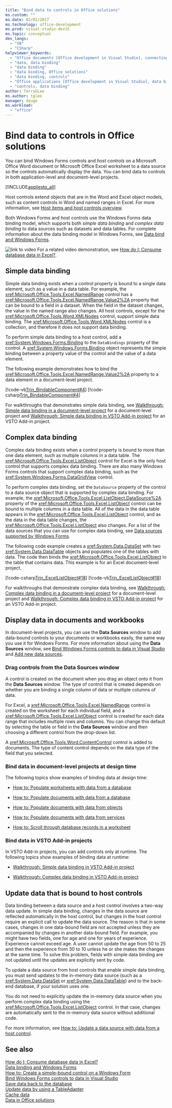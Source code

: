 ```yaml
---
title: "Bind data to controls in Office solutions"
ms.custom: ""
ms.date: 02/02/2017
ms.technology: office-development
ms.prod: visual-studio-dev15
ms.topic: conceptual
dev_langs: 
  - "VB"
  - "CSharp"
helpviewer_keywords: 
  - "Office documents [Office development in Visual Studio], connecting to data"
  - "data, data binding"
  - "data binding"
  - "data binding, Office solutions"
  - "data binding, controls"
  - "Office applications [Office development in Visual Studio], data binding"
  - "controls, data binding"
author: TerryGLee
ms.author: tglee
manager: douge
ms.workload: 
  - "office"
---
```

# Bind data to controls in Office solutions
  You can bind Windows Forms controls and *host controls* on a Microsoft Office Word document or Microsoft Office Excel worksheet to a data source so the controls automatically display the data. You can bind data to controls in both application-level and document-level projects.  
  
 [!INCLUDE[appliesto_all](../vsto/includes/appliesto-all-md.md)]  
  
 Host controls extend objects that are in the Word and Excel object models, such as content controls in Word and named ranges in Excel. For more information, see [Host items and host controls overview](../vsto/host-items-and-host-controls-overview.md).  
  
 Both Windows Forms and host controls use the Windows Forms data binding model, which supports both *simple data binding* and *complex data binding* to data sources such as datasets and data tables. For complete information about the data binding model in Windows Forms, see [Data bind and Windows Forms](/dotnet/framework/winforms/data-binding-and-windows-forms).  
  
 ![link to video](../vsto/media/playvideo.gif "link to video") For a related video demonstration, see [How do I: Consume database data in Excel?](http://go.microsoft.com/fwlink/?LinkID=130287).  
  
## Simple data binding  
 Simple data binding exists when a control property is bound to a single data element, such as a value in a data table. For example, the <xref:Microsoft.Office.Tools.Excel.NamedRange> control has a <xref:Microsoft.Office.Tools.Excel.NamedRange.Value2%2A> property that can be bound to a field in a dataset. When the field in the dataset changes, the value in the named range also changes. All host controls, except for the <xref:Microsoft.Office.Tools.Word.XMLNodes> control, support simple data binding. The <xref:Microsoft.Office.Tools.Word.XMLNodes> control is a collection, and therefore it does not support data binding.  
  
 To perform simple data binding to a host control, add a <xref:System.Windows.Forms.Binding> to the `DataBindings` property of the control. A <xref:System.Windows.Forms.Binding> object represents the simple binding between a property value of the control and the value of a data element.  
  
 The following example demonstrates how to bind the <xref:Microsoft.Office.Tools.Excel.NamedRange.Value2%2A> property to a data element in a document-level project.  
  
 [!code-vb[Trin_BindableComponent#4](../vsto/codesnippet/VisualBasic/Trin_BindableComponent/Sheet1.vb#4)]
 [!code-csharp[Trin_BindableComponent#4](../vsto/codesnippet/CSharp/Trin_BindableComponent/Sheet1.cs#4)]  
  
 For walkthroughs that demonstrates simple data binding, see [Walkthrough: Simple data binding in a document-level project](../vsto/walkthrough-simple-data-binding-in-a-document-level-project.md) for a document-level project and [Walkthrough: Simple data binding in VSTO Add-in project](../vsto/walkthrough-simple-data-binding-in-vsto-add-in-project.md) for an VSTO Add-in project.  
  
## Complex data binding  
 Complex data binding exists when a control property is bound to more than one data element, such as multiple columns in a data table. The <xref:Microsoft.Office.Tools.Excel.ListObject> control for Excel is the only host control that supports complex data binding. There are also many Windows Forms controls that support complex data binding, such as the <xref:System.Windows.Forms.DataGridView> control.  
  
 To perform complex data binding, set the `DataSource` property of the control to a data source object that is supported by complex data binding. For example, the <xref:Microsoft.Office.Tools.Excel.ListObject.DataSource%2A> property of the <xref:Microsoft.Office.Tools.Excel.ListObject> control can be bound to multiple columns in a data table. All of the data in the data table appears in the <xref:Microsoft.Office.Tools.Excel.ListObject> control, and as the data in the data table changes, the <xref:Microsoft.Office.Tools.Excel.ListObject> also changes. For a list of the data sources that you can use for complex data binding, see [Data sources supported by Windows Forms](/dotnet/framework/winforms/data-sources-supported-by-windows-forms).  
  
 The following code example creates a <xref:System.Data.DataSet> with two <xref:System.Data.DataTable> objects and populates one of the tables with data. The code then binds the <xref:Microsoft.Office.Tools.Excel.ListObject> to the table that contains data. This example is for an Excel document-level project.  
  
 [!code-csharp[Trin_ExcelListObject#18](../vsto/codesnippet/CSharp/Trin_ExcelListObject/Trin_ExcelListObject.cs#18)]
 [!code-vb[Trin_ExcelListObject#18](../vsto/codesnippet/VisualBasic/Trin_ExcelListObject/Sheet1.vb#18)]  
  
 For walkthroughs that demonstrate complex data binding, see [Walkthrough: Complex data binding in a document-level project](../vsto/walkthrough-complex-data-binding-in-a-document-level-project.md) for a document-level project and [Walkthrough: Complex data binding in VSTO Add-in project](../vsto/walkthrough-complex-data-binding-in-vsto-add-in-project.md) for an VSTO Add-in project.  
  
## Display data in documents and workbooks  
 In document-level projects, you can use the **Data Sources** window to add data-bound controls to your documents or workbooks easily, the same way you use it for Windows Forms. For more information about using the **Data Sources** window, see [Bind Windows Forms controls to data in Visual Studio](../data-tools/bind-windows-forms-controls-to-data-in-visual-studio.md) and [Add new data sources](../data-tools/add-new-data-sources.md).  
  
### Drag controls from the Data Sources window  
 A control is created on the document when you drag an object onto it from the **Data Sources** window. The type of control that is created depends on whether you are binding a single column of data or multiple columns of data.  
  
 For Excel, a <xref:Microsoft.Office.Tools.Excel.NamedRange> control is created on the worksheet for each individual field, and a <xref:Microsoft.Office.Tools.Excel.ListObject> control is created for each data range that includes multiple rows and columns. You can change this default by selecting the table or field in the **Data Sources** window and then choosing a different control from the drop-down list.  
  
 A <xref:Microsoft.Office.Tools.Word.ContentControl> control is added to documents. The type of content control depends on the data type of the field that you selected.  
  
### Bind data in document-level projects at design time  
 The following topics show examples of binding data at design time:  
  
-   [How to: Populate worksheets with data from a database](../vsto/how-to-populate-worksheets-with-data-from-a-database.md)  
  
-   [How to: Populate documents with data from a database](../vsto/how-to-populate-documents-with-data-from-a-database.md)  
  
-   [How to: Populate documents with data from objects](../vsto/how-to-populate-documents-with-data-from-objects.md)  
  
-   [How to: Populate documents with data from services](../vsto/how-to-populate-documents-with-data-from-services.md)  
  
-   [How to: Scroll through database records in a worksheet](../vsto/how-to-scroll-through-database-records-in-a-worksheet.md)  
  
### Bind data in VSTO Add-in projects  
 In VSTO Add-in projects, you can add controls only at runtime. The following topics show examples of binding data at runtime:  
  
-   [Walkthrough: Simple data binding in VSTO Add-in project](../vsto/walkthrough-simple-data-binding-in-vsto-add-in-project.md)  
  
-   [Walkthrough: Complex data binding in VSTO Add-in project](../vsto/walkthrough-complex-data-binding-in-vsto-add-in-project.md)  
  
## Update data that is bound to host controls  
 Data binding between a data source and a host control involves a two-way data update. In simple data binding, changes in the data source are reflected automatically in the host control, but changes in the host control require an explicit call to update the data source. The reason is that in some cases, changes in one data-bound field are not accepted unless they are accompanied by changes in another data-bound field. For example, you might have two fields, one for age and one for years of experience. Experience cannot exceed age. A user cannot update the age from 50 to 25 and then the experience from 30 to 10 unless he or she makes the changes at the same time. To solve this problem, fields with simple data binding are not updated until the updates are explicitly sent by code.  
  
 To update a data source from host controls that enable simple data binding, you must send updates to the in-memory data source (such as a <xref:System.Data.DataSet> or <xref:System.Data.DataTable>) and to the back-end database, if your solution uses one.  
  
 You do not need to explicitly update the in-memory data source when you perform complex data binding using the <xref:Microsoft.Office.Tools.Excel.ListObject> control. In that case, changes are automatically sent to the in-memory data source without additional code.  
  
 For more information, see [How to: Update a data source with data from a host control](../vsto/how-to-update-a-data-source-with-data-from-a-host-control.md).  
  
## See also  
 [How do I: Consume database data in Excel?](http://go.microsoft.com/fwlink/?LinkID=130287)   
 [Data binding and Windows Forms](/dotnet/framework/winforms/data-binding-and-windows-forms)   
 [How to: Create a simple-bound control on a Windows Form](/dotnet/framework/winforms/how-to-create-a-simple-bound-control-on-a-windows-form)   
 [Bind Windows Forms controls to data in Visual Studio](../data-tools/bind-windows-forms-controls-to-data-in-visual-studio.md)   
 [Save data back to the database](../data-tools/save-data-back-to-the-database.md)    
 [Update data by using a TableAdapter](../data-tools/update-data-by-using-a-tableadapter.md)    
 [Cache data](../vsto/caching-data.md)   
 [Data in Office solutions](../vsto/data-in-office-solutions.md)  
  
  